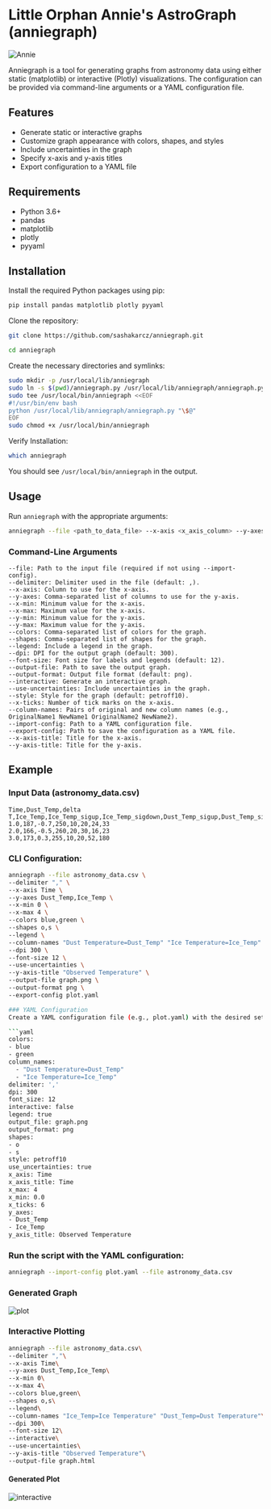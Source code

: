 # Little Orphan Annie's AstroGraph (anniegraph)

![Annie](./anniegraph.webp)

Anniegraph is a tool for generating graphs from astronomy data using either static (matplotlib) or interactive (Plotly) visualizations. The configuration can be provided via command-line arguments or a YAML configuration file.

## Features

- Generate static or interactive graphs
- Customize graph appearance with colors, shapes, and styles
- Include uncertainties in the graph
- Specify x-axis and y-axis titles
- Export configuration to a YAML file

## Requirements

- Python 3.6+
- pandas
- matplotlib
- plotly
- pyyaml

## Installation

Install the required Python packages using pip:

```bash
pip install pandas matplotlib plotly pyyaml
```

Clone the repository:


```bash
git clone https://github.com/sashakarcz/anniegraph.git
```

```bash
cd anniegraph
```

Create the necessary directories and symlinks:

```bash
sudo mkdir -p /usr/local/lib/anniegraph
sudo ln -s $(pwd)/anniegraph.py /usr/local/lib/anniegraph/anniegraph.py
sudo tee /usr/local/bin/anniegraph <<EOF
#!/usr/bin/env bash
python /usr/local/lib/anniegraph/anniegraph.py "\$@"
EOF
sudo chmod +x /usr/local/bin/anniegraph
```

Verify Installation:

```bash
which anniegraph
```

You should see `/usr/local/bin/anniegraph` in the output.

## Usage

Run `anniegraph` with the appropriate arguments:

```bash
anniegraph --file <path_to_data_file> --x-axis <x_axis_column> --y-axes <y_axis_columns> [options]
```

### Command-Line Arguments

```
--file: Path to the input file (required if not using --import-config).
--delimiter: Delimiter used in the file (default: ,).
--x-axis: Column to use for the x-axis.
--y-axes: Comma-separated list of columns to use for the y-axis.
--x-min: Minimum value for the x-axis.
--x-max: Maximum value for the x-axis.
--y-min: Minimum value for the y-axis.
--y-max: Maximum value for the y-axis.
--colors: Comma-separated list of colors for the graph.
--shapes: Comma-separated list of shapes for the graph.
--legend: Include a legend in the graph.
--dpi: DPI for the output graph (default: 300).
--font-size: Font size for labels and legends (default: 12).
--output-file: Path to save the output graph.
--output-format: Output file format (default: png).
--interactive: Generate an interactive graph.
--use-uncertainties: Include uncertainties in the graph.
--style: Style for the graph (default: petroff10).
--x-ticks: Number of tick marks on the x-axis.
--column-names: Pairs of original and new column names (e.g., OriginalName1 NewName1 OriginalName2 NewName2).
--import-config: Path to a YAML configuration file.
--export-config: Path to save the configuration as a YAML file.
--x-axis-title: Title for the x-axis.
--y-axis-title: Title for the y-axis.
```

## Example

### Input Data (astronomy_data.csv)

```
Time,Dust_Temp,delta T,Ice_Temp,Ice_Temp_sigup,Ice_Temp_sigdown,Dust_Temp_sigup,Dust_Temp_sigdown
1.0,187,-0.7,250,10,20,24,33
2.0,166,-0.5,260,20,30,16,23
3.0,173,0.3,255,10,20,52,180
```

### CLI Configuration:

```bash
anniegraph --file astronomy_data.csv \
--delimiter "," \
--x-axis Time \
--y-axes Dust_Temp,Ice_Temp \
--x-min 0 \
--x-max 4 \
--colors blue,green \
--shapes o,s \
--legend \
--column-names "Dust Temperature=Dust_Temp" "Ice Temperature=Ice_Temp" \
--dpi 300 \
--font-size 12 \
--use-uncertainties \
--y-axis-title "Observed Temperature" \
--output-file graph.png \
--output-format png \
--export-config plot.yaml

### YAML Configuration
Create a YAML configuration file (e.g., plot.yaml) with the desired settings:

```yaml
colors:
- blue
- green
column_names:
  - "Dust Temperature=Dust_Temp"
  - "Ice Temperature=Ice_Temp"
delimiter: ','
dpi: 300
font_size: 12
interactive: false
legend: true
output_file: graph.png
output_format: png
shapes:
- o
- s
style: petroff10
use_uncertainties: true
x_axis: Time
x_axis_title: Time
x_max: 4
x_min: 0.0
x_ticks: 6
y_axes:
- Dust_Temp
- Ice_Temp
y_axis_title: Observed Temperature
```

### Run the script with the YAML configuration:

```bash
anniegraph --import-config plot.yaml --file astronomy_data.csv
```

### Generated Graph
![plot](./graph.png)


### Interactive Plotting

```bash
anniegraph --file astronomy_data.csv\
--delimiter ","\
--x-axis Time\
--y-axes Dust_Temp,Ice_Temp\
--x-min 0\
--x-max 4\
--colors blue,green\
--shapes o,s\
--legend\ 
--column-names "Ice_Temp=Ice Temperature" "Dust_Temp=Dust Temperature"\
--dpi 300\
--font-size 12\
--interactive\
--use-uncertainties\
--y-axis-title "Observed Temperature"\
--output-file graph.html
```
#### Generated Plot
![interactive](./interactive.png)
